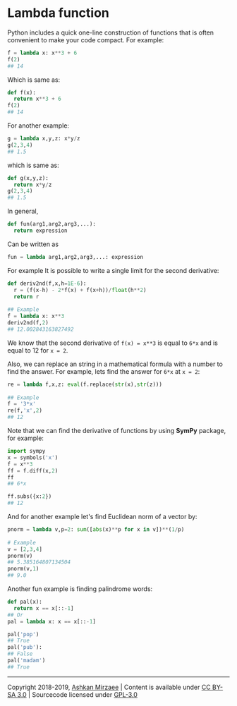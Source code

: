 # Lambda function

Python includes a quick one-line construction of functions that is often convenient to make your code compact. For example:
```python
f = lambda x: x**3 + 6
f(2)
## 14
```

Which is same as:
```python
def f(x):
  return x**3 + 6
f(2)
## 14
```

For another example:
```python
g = lambda x,y,z: x*y/z
g(2,3,4)
## 1.5
```

which is same as:
```python
def g(x,y,z):
  return x*y/z
g(2,3,4)
## 1.5
```

In general,
```python
def fun(arg1,arg2,arg3,...):
  return expression
```

Can be written as
```python
fun = lambda arg1,arg2,arg3,...: expression
```

For example It is possible to write a single limit for the second derivative:
```python
def deriv2nd(f,x,h=1E-6):
  r = (f(x-h) - 2*f(x) + f(x+h))/float(h**2) 
  return r
 
## Example
f = lambda x: x**3
deriv2nd(f,2)
## 12.002843163827492
```
 
We know that the second derivative of `f(x) = x**3` is equal to `6*x` and is equal to 12 for `x = 2`.

Also, we can replace an string in a mathematical formula with a number to find the answer. For example, lets find the answer for `6*x` at `x = 2`:
```python
re = lambda f,x,z: eval(f.replace(str(x),str(z)))
 
## Example
f = '3*x'
re(f,'x',2)
## 12
```

Note that we can find the derivative of functions by using **SymPy** package, for example:
```python
import sympy
x = symbols('x')
f = x**3
ff = f.diff(x,2)
ff
## 6*x

ff.subs({x:2})
## 12
```

And for another example let's find Euclidean norm of a vector by:
```python
pnorm = lambda v,p=2: sum([abs(x)**p for x in v])**(1/p)
 
# Example
v = [2,3,4]
pnorm(v)
## 5.385164807134504
pnorm(v,1)
## 9.0
```
 
Another fun example is finding palindrome words:
```python
def pal(x):
  return x == x[::-1]
## Or
pal = lambda x: x == x[::-1]

pal('pop')
## True
pal('pub'):
## False
pal('madam')
## True
```
---
Copyright 2018-2019, [Ashkan Mirzaee](https://ashki23.github.io/index.html) | Content is available under [CC BY-SA 3.0](https://creativecommons.org/licenses/by-sa/3.0/) | Sourcecode licensed under [GPL-3.0](https://www.gnu.org/licenses/gpl-3.0.en.html)
